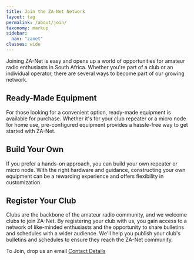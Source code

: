 ```yaml
---
title: Join the ZA-Net Network
layout: tag
permalink: /about/join/
taxonomy: markup
sidebar:
  nav: "zanet"
classes: wide
---
```

Joining ZA-Net is easy and opens up a world of opportunities for amateur radio enthusiasts in South Africa. Whether you're part of a club or an individual operator, there are several ways to become part of our growing network.

## Ready-Made Equipment

For those looking for a convenient option, ready-made equipment is available for purchase. Whether it's for your club repeater or a micro node for home use, pre-configured equipment provides a hassle-free way to get started with ZA-Net.

## Build Your Own

If you prefer a hands-on approach, you can build your own repeater or micro node. With the right hardware and guidance, constructing your own equipment can be a rewarding experience and offers flexibility in customization.

## Register Your Club

Clubs are the backbone of the amateur radio community, and we welcome clubs to join ZA-Net. By registering your club with us, you gain access to a network of like-minded enthusiasts and the opportunity to share bulletins and schedules with a wider audience. We'll help you publish your club's bulletins and schedules to ensure they reach the ZA-Net community.


To Join, drop us an email [Contact Details](/about/contact/)